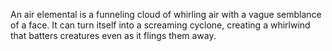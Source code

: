 An air elemental is a funneling cloud of whirling air with a vague semblance of a face. It can turn itself into a screaming cyclone, creating a whirlwind that batters creatures even as it flings them away.